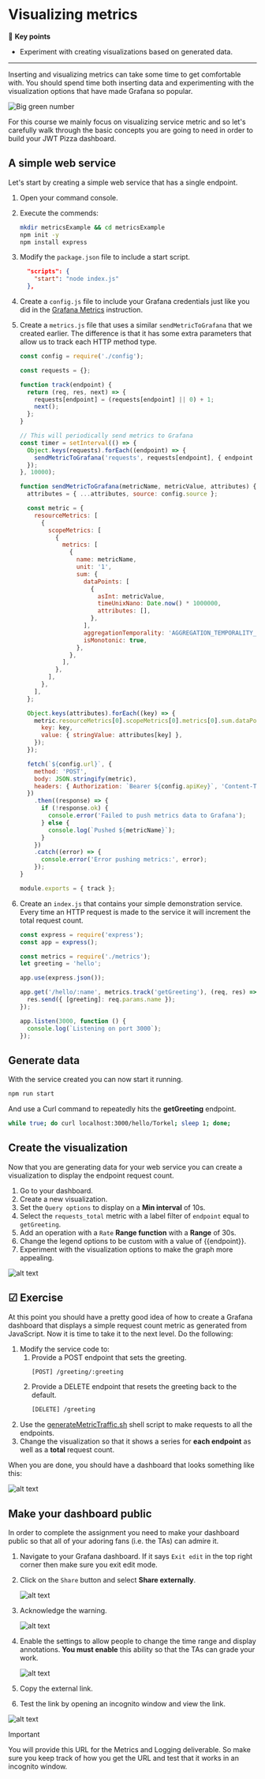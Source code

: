 # Visualizing metrics

🔑 **Key points**

- Experiment with creating visualizations based on generated data.

---

Inserting and visualizing metrics can take some time to get comfortable with. You should spend time both inserting data and experimenting with the visualization options that have made Grafana so popular.

![Big green number](bigGreenNumber.png)

For this course we mainly focus on visualizing service metric and so let's carefully walk through the basic concepts you are going to need in order to build your JWT Pizza dashboard.

## A simple web service

Let's start by creating a simple web service that has a single endpoint.

1. Open your command console.
1. Execute the commends:

   ```sh
   mkdir metricsExample && cd metricsExample
   npm init -y
   npm install express
   ```

1. Modify the `package.json` file to include a start script.

   ```json
     "scripts": {
       "start": "node index.js"
     },
   ```

1. Create a `config.js` file to include your Grafana credentials just like you did in the [Grafana Metrics](../grafanaMetrics/grafanaMetrics.md#generating-data-with-javascript) instruction.
1. Create a `metrics.js` file that uses a similar `sendMetricToGrafana` that we created earlier. The difference is that it has some extra parameters that allow us to track each HTTP method type.

   ```js
   const config = require('./config');

   const requests = {};

   function track(endpoint) {
     return (req, res, next) => {
       requests[endpoint] = (requests[endpoint] || 0) + 1;
       next();
     };
   }

   // This will periodically send metrics to Grafana
   const timer = setInterval(() => {
     Object.keys(requests).forEach((endpoint) => {
       sendMetricToGrafana('requests', requests[endpoint], { endpoint });
     });
   }, 10000);

   function sendMetricToGrafana(metricName, metricValue, attributes) {
     attributes = { ...attributes, source: config.source };

     const metric = {
       resourceMetrics: [
         {
           scopeMetrics: [
             {
               metrics: [
                 {
                   name: metricName,
                   unit: '1',
                   sum: {
                     dataPoints: [
                       {
                         asInt: metricValue,
                         timeUnixNano: Date.now() * 1000000,
                         attributes: [],
                       },
                     ],
                     aggregationTemporality: 'AGGREGATION_TEMPORALITY_CUMULATIVE',
                     isMonotonic: true,
                   },
                 },
               ],
             },
           ],
         },
       ],
     };

     Object.keys(attributes).forEach((key) => {
       metric.resourceMetrics[0].scopeMetrics[0].metrics[0].sum.dataPoints[0].attributes.push({
         key: key,
         value: { stringValue: attributes[key] },
       });
     });

     fetch(`${config.url}`, {
       method: 'POST',
       body: JSON.stringify(metric),
       headers: { Authorization: `Bearer ${config.apiKey}`, 'Content-Type': 'application/json' },
     })
       .then((response) => {
         if (!response.ok) {
           console.error('Failed to push metrics data to Grafana');
         } else {
           console.log(`Pushed ${metricName}`);
         }
       })
       .catch((error) => {
         console.error('Error pushing metrics:', error);
       });
   }

   module.exports = { track };
   ```

1. Create an `index.js` that contains your simple demonstration service. Every time an HTTP request is made to the service it will increment the total request count.

   ```js
   const express = require('express');
   const app = express();

   const metrics = require('./metrics');
   let greeting = 'hello';

   app.use(express.json());

   app.get('/hello/:name', metrics.track('getGreeting'), (req, res) => {
     res.send({ [greeting]: req.params.name });
   });

   app.listen(3000, function () {
     console.log(`Listening on port 3000`);
   });
   ```

## Generate data

With the service created you can now start it running.

```sh
npm run start
```

And use a Curl command to repeatedly hits the **getGreeting** endpoint.

```sh
while true; do curl localhost:3000/hello/Torkel; sleep 1; done;
```

## Create the visualization

Now that you are generating data for your web service you can create a visualization to display the endpoint request count.

1. Go to your dashboard.
1. Create a new visualization.
1. Set the `Query options` to display on a **Min interval** of 10s.
1. Select the `requests_total` metric with a label filter of `endpoint` equal to `getGreeting`.
1. Add an operation with a `Rate` **Range function** with a **Range** of 30s.
1. Change the legend options to be custom with a value of {{endpoint}}.
1. Experiment with the visualization options to make the graph more appealing.

![alt text](endpointVisualization.png)

## ☑ Exercise

At this point you should have a pretty good idea of how to create a Grafana dashboard that displays a simple request count metric as generated from JavaScript. Now it is time to take it to the next level. Do the following:

1. Modify the service code to:
   1. Provide a POST endpoint that sets the greeting.
      ```sh
      [POST] /greeting/:greeting
      ```
   1. Provide a DELETE endpoint that resets the greeting back to the default.
      ```sh
      [DELETE] /greeting
      ```
1. Use the [generateMetricTraffic.sh](exampleCode/generateMetricTraffic.sh) shell script to make requests to all the endpoints.
1. Change the visualization so that it shows a series for **each endpoint** as well as a **total** request count.

When you are done, you should have a dashboard that looks something like this:

![alt text](allEndpointsVisualization.png)

## Make your dashboard public

In order to complete the assignment you need to make your dashboard public so that all of your adoring fans (i.e. the TAs) can admire it.

1. Navigate to your Grafana dashboard. If it says `Exit edit` in the top right corner then make sure you exit edit mode.
1. Click on the `Share` button and select **Share externally**.

   ![alt text](shareDashboard.png)

1. Acknowledge the warning.

   ![alt text](shareWarning.png)

1. Enable the settings to allow people to change the time range and display annotations. **You must enable** this ability so that the TAs can grade your work.

   ![alt text](shareSettings.png)

1. Copy the external link.
1. Test the link by opening an incognito window and view the link.

![alt text](fullDashboard.png)

> [!IMPORTANT]
>
> You will provide this URL for the Metrics and Logging deliverable. So make sure you keep track of how you get the URL and test that it works in an incognito window.
